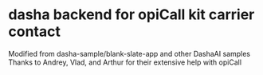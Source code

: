 # dasha backend for opiCall kit carrier contact

Modified from dasha-sample/blank-slate-app and other DashaAI samples
Thanks to Andrey, Vlad, and Arthur for their extensive help with opiCall

